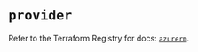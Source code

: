 # `provider`

Refer to the Terraform Registry for docs: [`azurerm`](https://registry.terraform.io/providers/hashicorp/azurerm/4.15.0/docs).
